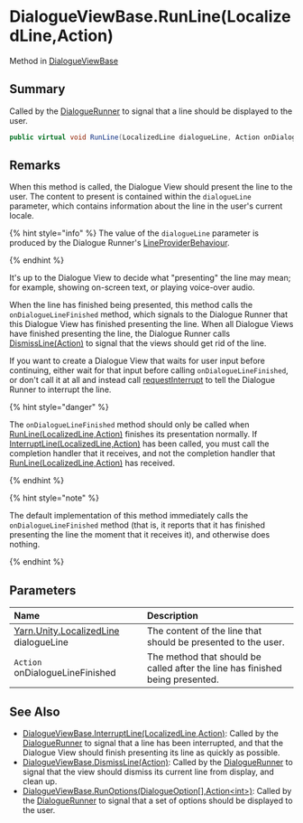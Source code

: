 # DialogueViewBase.RunLine(LocalizedLine,Action)

Method in [DialogueViewBase](/api/csharp/yarn.unity.dialogueviewbase.md)

## Summary


Called by the  <a href="yarn.unity.dialoguerunner.md">DialogueRunner</a>  to signal that a line
should be displayed to the user.


```csharp
public virtual void RunLine(LocalizedLine dialogueLine, Action onDialogueLineFinished)
```

## Remarks

<p>
When this method is called, the Dialogue View should present the
line to the user. The content to present is contained within the
<code>dialogueLine</code> parameter, which contains
information about the line in the user's current locale.
</p> <p>
{% hint style="info" %}
The value of the <code>dialogueLine</code>
parameter is produced by the Dialogue Runner's <a href="yarn.unity.lineproviderbehaviour.md">LineProviderBehaviour</a>.

{% endhint %}
</p> <p>
It's up to the Dialogue View to decide what "presenting" the line
may mean; for example, showing on-screen text, or playing voice-over
audio.
</p> <p>When the line has finished being presented, this method calls
the <code>onDialogueLineFinished</code> method, which signals
to the Dialogue Runner that this Dialogue View has finished
presenting the line. When all Dialogue Views have finished
presenting the line, the Dialogue Runner calls <a href="yarn.unity.dialogueviewbase.dismissline.md">DismissLine(Action)</a> to signal that the views should get rid
of the line.</p> <p>
If you want to create a Dialogue View that waits for user input
before continuing, either wait for that input before calling
<code>onDialogueLineFinished</code>, or don't call it at all
and instead call <a href="yarn.unity.dialogueviewbase.requestinterrupt.md">requestInterrupt</a> to tell the Dialogue
Runner to interrupt the line.
</p> <p>
{% hint style="danger" %}

The <code>onDialogueLineFinished</code> method should only be
called when <a href="yarn.unity.dialogueviewbase.runline.md">RunLine(LocalizedLine,Action)</a> finishes its presentation
normally. If <a href="yarn.unity.dialogueviewbase.interruptline.md">InterruptLine(LocalizedLine,Action)</a> has been called, you must
call the completion handler that it receives, and not the completion
handler that <a href="yarn.unity.dialogueviewbase.runline.md">RunLine(LocalizedLine,Action)</a> has received.

{% endhint %}
</p> <p>
{% hint style="note" %}

The default implementation of this method immediately calls the
<code>onDialogueLineFinished</code> method (that is, it
reports that it has finished presenting the line the moment that it
receives it), and otherwise does nothing.

{% endhint %}
</p>

## Parameters

|Name|Description|
|:---|:---|
|[Yarn.Unity.LocalizedLine](/api/csharp/yarn.unity.localizedline.md) dialogueLine|The content of the line that should be presented to the user.|
|`Action` onDialogueLineFinished|The method that should be called after the line has finished being presented.|

## See Also

* [DialogueViewBase.InterruptLine\(LocalizedLine,Action\)](/api/csharp/yarn.unity.dialogueviewbase.interruptline.md): Called by the  <a href="yarn.unity.dialoguerunner.md">DialogueRunner</a>  to signal that a line has been interrupted, and that the Dialogue View should finish presenting its line as quickly as possible.
* [DialogueViewBase.DismissLine\(Action\)](/api/csharp/yarn.unity.dialogueviewbase.dismissline.md): Called by the  <a href="yarn.unity.dialoguerunner.md">DialogueRunner</a>  to signal that the view should dismiss its current line from display, and clean up.
* [DialogueViewBase.RunOptions\(DialogueOption\[\],Action\<int\>\)](/api/csharp/yarn.unity.dialogueviewbase.runoptions.md): Called by the  <a href="yarn.unity.dialoguerunner.md">DialogueRunner</a>  to signal that a set of options should be displayed to the user.

